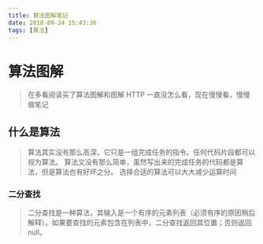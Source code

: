 ```yaml
---
title: 算法图解笔记
date: 2018-09-24 15:43:30
tags: [算法]
---
```


# 算法图解

> 在多看阅读买了算法图解和图解 HTTP 一直没怎么看，现在慢慢看，慢慢做笔记

## 什么是算法

> 算法其实没有那么高深，它只是一组完成任务的指令。任何代码片段都可以视为算法。
> 算法又没有那么简单，虽然写出来的完成任务的代码都是算法，但是算法也有好坏之分。
> 选择合适的算法可以大大减少运算时间

<!--more-->

### 二分查找

>二分查找是一种算法，其输入是一个有序的元素列表（必须有序的原因稍后解释）。如果要查找的元素包含在列表中，二分查找返回其位置；否则返回null。
